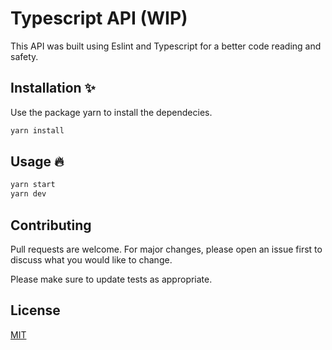 # Typescript API (WIP)

This API was built using Eslint and Typescript for a better code reading and safety.

## Installation ✨

Use the package yarn to install the dependecies.

```bash
yarn install
```

## Usage 🔥

```javascript
yarn start
yarn dev
```

## Contributing
Pull requests are welcome. For major changes, please open an issue first to discuss what you would like to change.

Please make sure to update tests as appropriate.

## License
[MIT](https://choosealicense.com/licenses/mit/)
